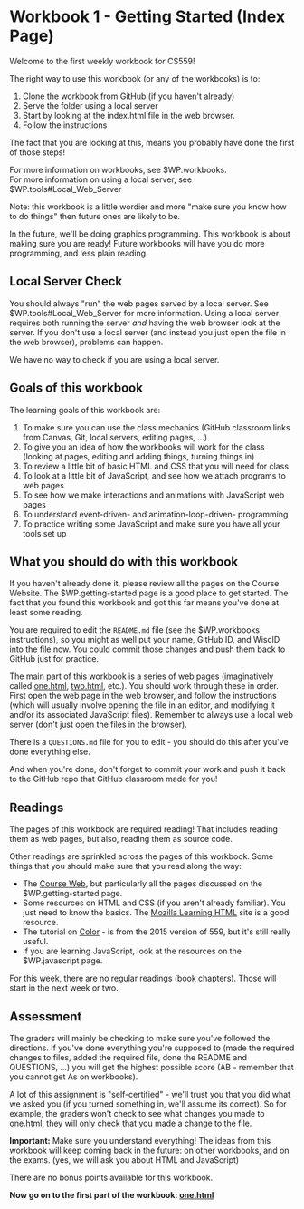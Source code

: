 # Workbook 1 - Getting Started (Index Page)

Welcome to the first weekly workbook for CS559!

The right way to use this workbook (or any of the workbooks) is to: 

1. Clone the workbook from GitHub (if you haven't already)
2. Serve the folder using a local server
3. Start by looking at the index.html file in the web browser.
4. Follow the instructions 

The fact that you are looking at this, means you probably have done the first of those steps!

For more information on workbooks, see $WP.workbooks.  
For more information on using a local server, see $WP.tools#Local_Web_Server

Note: this workbook is a little wordier and more "make sure you know how to do things"
then future ones are likely to be. 

In the future, we'll be doing graphics programming.
This workbook is about making sure you are ready!
Future workbooks will have you do more programming, and less plain reading.

## Local Server Check

You should always "run" the web pages served by a local server. 
See $WP.tools#Local_Web_Server for more information. 
Using a local server requires both running the server *and* having the web browser look at the server. If you don't use a local server (and instead you just open the file in the web browser), problems can happen. 

We have no way to check if you are using a local server.

## Goals of this workbook

The learning goals of this workbook are:

1. To make sure you can use the class mechanics (GitHub classroom links from Canvas, Git, local servers, editing pages, ...)
2. To give you an idea of how the workbooks will work for the class (looking at pages, editing and adding things, turning things in)
3. To review a little bit of basic HTML and CSS that you will need for class
4. To look at a little bit of JavaScript, and see how we attach programs to web pages
5. To see how we make interactions and animations with JavaScript web pages
6. To understand event-driven- and animation-loop-driven- programming
7. To practice writing some JavaScript and make sure you have all your tools set up

## What you should do with this workbook

If you haven't already done it, please review all the pages on the Course Website. The $WP.getting-started page is a good place to get started. The fact that you found this workbook and got this far means you've done at least some reading.

You are required to edit the `README.md` file (see the $WP.workbooks instructions), so you might as well put your name, GitHub ID, and WiscID into the file now. You could commit those changes and push them back to GitHub just for practice.

The main part of this workbook is a series of web pages (imaginatively called [one.html](one.html), [two.html](two.html), etc.). You should work through these in order. First open the web page in the web browser, and follow the instructions (which will usually involve opening the file in an editor, and modifying it and/or its associated JavaScript files). Remember to always use a local web server (don't just open the files in the browser).

There is a `QUESTIONS.md` file for you to edit - you should do this after you've done everything else.

And when you're done, don't forget to commit your work and push it back to the GitHub repo that GitHub classroom made for you!

## Readings 

The pages of this workbook are required reading! That includes reading them as web pages, but also, reading them as source code. 

Other readings are sprinkled across the pages of this workbook. Some things that you should make sure that you read along the way:

- The [Course Web](http://graphics.cs.wisc.edu/WP/cs559-sp2019/), but particularly all the pages discussed on the $WP.getting-started page.
- Some resources on HTML and CSS (if you aren't already familiar). You just need to know the basics. The [Mozilla Learning HTML](https://developer.mozilla.org/en-US/docs/Learn/HTML) site is a good resource.
- The tutorial on [Color](http://graphics.cs.wisc.edu/WP/tutorials/color-initial-answers-to-a-practical-question/) - is from the 2015 version of 559, but it's still really useful.
- If you are learning JavaScript, look at the resources on the $WP.javascript page.

For this week, there are no regular readings (book chapters). Those will start in the next week or two.

## Assessment

The graders will mainly be checking to make sure you've followed the directions. If you've done everything you're supposed to (made the required changes to files, added the required file, done the README and QUESTIONS, ...) you will get the highest possible score (AB - remember that you cannot get As on workbooks).

A lot of this assignment is "self-certified" - we'll trust you that you did what we asked you (if you turned something in, we'll assume its correct). So for example, the graders won't check to see what changes you made to [one.html](one.html), they will only check that you made a change to the file.

**Important:** Make sure you understand everything! The ideas from this workbook will keep coming back in the future: on other workbooks, and on the exams. (yes, we will ask you about HTML and JavaScript)

There are no bonus points available for this workbook.

**Now go on to the first part of the workbook: [one.html](one.html)**

